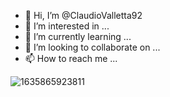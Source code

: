 - 👋 Hi, I’m @ClaudioValletta92
- 👀 I’m interested in ...
- 🌱 I’m currently learning ...
- 💞️ I’m looking to collaborate on ...
- 📫 How to reach me ...

<!---
ClaudioValletta92/ClaudioValletta92 is a ✨ special ✨ repository because its `README.md` (this file) appears on your GitHub profile.
You can click the Preview link to take a look at your changes.
--->
![1635865923811](https://user-images.githubusercontent.com/32271546/186421466-3018bb12-7d76-4e76-84ce-b320e90ab65c.jpeg)
